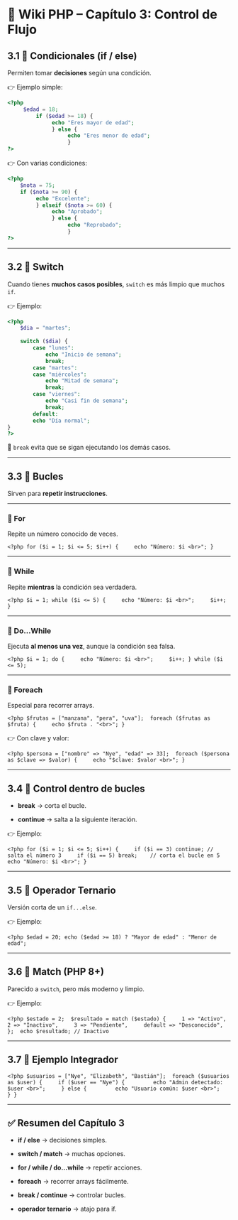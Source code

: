# 📘 Wiki PHP – Capítulo 3: Control de Flujo

## 3.1 🔹 Condicionales (if / else)

Permiten tomar **decisiones** según una condición.

👉 Ejemplo simple:

```php 
<?php
	 $edad = 18;  
		 if ($edad >= 18) {
		      echo "Eres mayor de edad"; 
		      } else {
		           echo "Eres menor de edad"; 
		           } 
?>
```

👉 Con varias condiciones:

```php
<?php 
	$nota = 75;  
	if ($nota >= 90) {
	     echo "Excelente"; 
	     } elseif ($nota >= 60) {
	          echo "Aprobado"; 
	          } else {
	               echo "Reprobado"; 
	               } 
?>
```

---

## 3.2 🔹 Switch

Cuando tienes **muchos casos posibles**, `switch` es más limpio que muchos `if`.

👉 Ejemplo:

```php
<?php 
	$dia = "martes";  
	
	switch ($dia) {
		case "lunes":
		    echo "Inicio de semana";
		    break;     
		case "martes":     
		case "miércoles":         
			echo "Mitad de semana";         
			break;
		case "viernes":
			echo "Casi fin de semana";
			break;
	    default:
	    echo "Día normal";
} 
?>
```

📌 `break` evita que se sigan ejecutando los demás casos.

---

## 3.3 🔹 Bucles

Sirven para **repetir instrucciones**.

---

### 🔁 For

Repite un número conocido de veces.

`<?php for ($i = 1; $i <= 5; $i++) {     echo "Número: $i <br>"; }`

---

### 🔁 While

Repite **mientras** la condición sea verdadera.

`<?php $i = 1; while ($i <= 5) {     echo "Número: $i <br>";     $i++; }`

---

### 🔁 Do...While

Ejecuta **al menos una vez**, aunque la condición sea falsa.

`<?php $i = 1; do {     echo "Número: $i <br>";     $i++; } while ($i <= 5);`

---

### 🔁 Foreach

Especial para recorrer arrays.

`<?php $frutas = ["manzana", "pera", "uva"];  foreach ($frutas as $fruta) {     echo $fruta . "<br>"; }`

👉 Con clave y valor:

`<?php $persona = ["nombre" => "Nye", "edad" => 33];  foreach ($persona as $clave => $valor) {     echo "$clave: $valor <br>"; }`

---

## 3.4 🔹 Control dentro de bucles

- **break** → corta el bucle.
    
- **continue** → salta a la siguiente iteración.
    

👉 Ejemplo:

`<?php for ($i = 1; $i <= 5; $i++) {     if ($i == 3) continue; // salta el número 3     if ($i == 5) break;    // corta el bucle en 5     echo "Número: $i <br>"; }`

---

## 3.5 🔹 Operador Ternario

Versión corta de un `if...else`.

👉 Ejemplo:

`<?php $edad = 20; echo ($edad >= 18) ? "Mayor de edad" : "Menor de edad";`

---

## 3.6 🔹 Match (PHP 8+)

Parecido a `switch`, pero más moderno y limpio.

👉 Ejemplo:

`<?php $estado = 2;  $resultado = match ($estado) {     1 => "Activo",     2 => "Inactivo",     3 => "Pendiente",     default => "Desconocido", };  echo $resultado; // Inactivo`

---

## 3.7 🔹 Ejemplo Integrador

`<?php $usuarios = ["Nye", "Elizabeth", "Bastián"];  foreach ($usuarios as $user) {     if ($user == "Nye") {         echo "Admin detectado: $user <br>";     } else {         echo "Usuario común: $user <br>";     } }`

---

## ✅ Resumen del Capítulo 3

- **if / else** → decisiones simples.
    
- **switch / match** → muchas opciones.
    
- **for / while / do...while** → repetir acciones.
    
- **foreach** → recorrer arrays fácilmente.
    
- **break / continue** → controlar bucles.
    
- **operador ternario** → atajo para if.